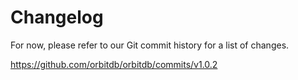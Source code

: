 # Changelog

For now, please refer to our Git commit history for a list of changes.

https://github.com/orbitdb/orbitdb/commits/v1.0.2
